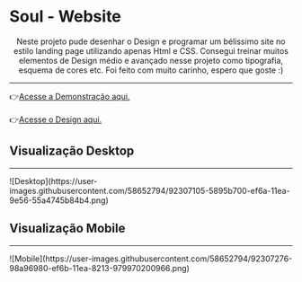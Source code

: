 <h1>Soul - Website</h1>
<center><p>Neste projeto pude desenhar o Design e programar um bélissimo site no estilo landing page utilizando apenas Html e CSS.
Consegui treinar muitos elementos de Design médio e avançado nesse projeto como tipografia, esquema de cores etc. Foi feito com muito carinho, espero que goste :)
 </p></center>
<hr>
 👉<a href="https://devsfe.github.io/soul-website/">Acesse a Demonstração aqui. </a><br><br>
 👉<a href="https://www.figma.com/file/vbkG5i7rqIuqjBMj09NKeC/Soul-Website">Acesse o Design aqui. </a><br>


<h2>Visualização Desktop</h2>
<hr>
![Desktop](https://user-images.githubusercontent.com/58652794/92307105-5895b700-ef6a-11ea-9e56-55a4745b84b4.png)

<h2>Visualização Mobile</h2>
<hr>
![Mobile](https://user-images.githubusercontent.com/58652794/92307276-98a96980-ef6b-11ea-8213-979970200966.png)


 
